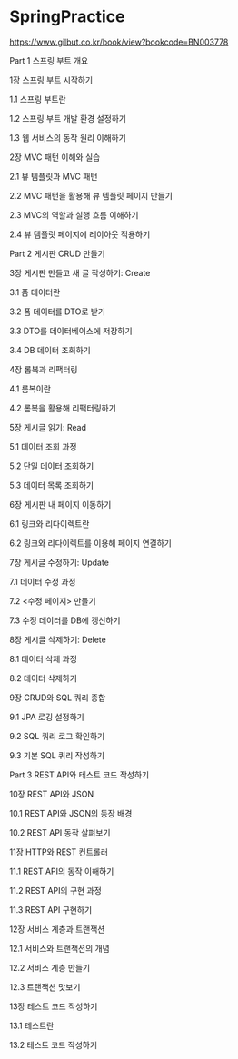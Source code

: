 # SpringPractice

https://www.gilbut.co.kr/book/view?bookcode=BN003778

Part 1 스프링 부트 개요

 

1장 스프링 부트 시작하기

1.1 스프링 부트란

1.2 스프링 부트 개발 환경 설정하기

1.3 웹 서비스의 동작 원리 이해하기

 

2장 MVC 패턴 이해와 실습

2.1 뷰 템플릿과 MVC 패턴

2.2 MVC 패턴을 활용해 뷰 템플릿 페이지 만들기

2.3 MVC의 역할과 실행 흐름 이해하기

2.4 뷰 템플릿 페이지에 레이아웃 적용하기

 

Part 2 게시판 CRUD 만들기

 

3장 게시판 만들고 새 글 작성하기: Create

3.1 폼 데이터란

3.2 폼 데이터를 DTO로 받기

3.3 DTO를 데이터베이스에 저장하기

3.4 DB 데이터 조회하기

 

4장 롬복과 리팩터링

4.1 롬복이란

4.2 롬복을 활용해 리팩터링하기

 

5장 게시글 읽기: Read

5.1 데이터 조회 과정

5.2 단일 데이터 조회하기

5.3 데이터 목록 조회하기

 

6장 게시판 내 페이지 이동하기

6.1 링크와 리다이렉트란

6.2 링크와 리다이렉트를 이용해 페이지 연결하기

 

7장 게시글 수정하기: Update

7.1 데이터 수정 과정

7.2 <수정 페이지> 만들기

7.3 수정 데이터를 DB에 갱신하기

 

8장 게시글 삭제하기: Delete

8.1 데이터 삭제 과정

8.2 데이터 삭제하기

 

9장 CRUD와 SQL 쿼리 종합

9.1 JPA 로깅 설정하기

9.2 SQL 쿼리 로그 확인하기

9.3 기본 SQL 쿼리 작성하기

 

Part 3 REST API와 테스트 코드 작성하기

 

10장 REST API와 JSON

10.1 REST API와 JSON의 등장 배경

10.2 REST API 동작 살펴보기

 

11장 HTTP와 REST 컨트롤러

11.1 REST API의 동작 이해하기

11.2 REST API의 구현 과정

11.3 REST API 구현하기

 

12장 서비스 계층과 트랜잭션

12.1 서비스와 트랜잭션의 개념

12.2 서비스 계층 만들기

12.3 트랜잭션 맛보기

 

13장 테스트 코드 작성하기

13.1 테스트란

13.2 테스트 코드 작성하기
